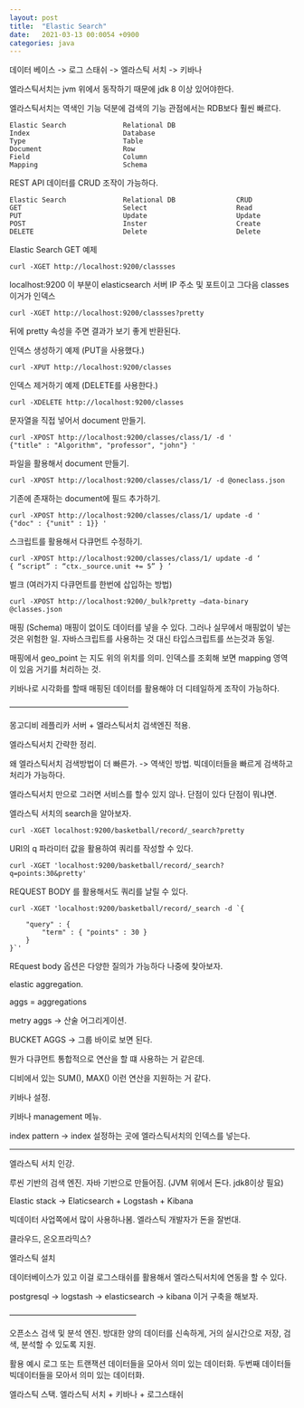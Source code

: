 ```yaml
---
layout: post
title:  "Elastic Search"
date:   2021-03-13 00:0054 +0900
categories: java
---
```



데이터 베이스 -> 로그 스태쉬 -> 엘라스틱 서치 -> 키바나


엘라스틱서치는 jvm 위에서 동작하기 때문에 jdk 8 이상 있어야한다.

엘라스틱서치는 역색인 기능 덕분에 검색의 기능 관점에서는 RDB보다 훨씬 빠르다.

```
Elastic Search              Relational DB
Index                       Database
Type                        Table
Document                    Row
Field                       Column
Mapping                     Schema
```

REST API 데이터를 CRUD 조작이 가능하다.

```
Elastic Search              Relational DB               CRUD
GET                         Select                      Read
PUT                         Update                      Update
POST                        Inster                      Create
DELETE                      Delete                      Delete
```

Elastic Search GET 예제
```
curl -XGET http://localhost:9200/classses
```
localhost:9200 이 부분이 elasticsearch 서버 IP 주소 및 포트이고 그다음 classes 이거가 인덱스

```
curl -XGET http://localhost:9200/classses?pretty
```
뒤에 pretty 속성을 주면 결과가 보기 좋게 반환된다.


인덱스 생성하기 예제 (PUT을 사용했다.)
```
curl -XPUT http://localhost:9200/classes
```

인덱스 제거하기 예제 (DELETE를 사용한다.)
```
curl -XDELETE http://localhost:9200/classes
```

문자열을 직접 넣어서 document 만들기.
```
curl -XPOST http://localhost:9200/classes/class/1/ -d '
{"title" : "Algorithm", "professor", "john"} '
```

파일을 활용해서 document 만들기.
```
curl -XPOST http://localhost:9200/classes/class/1/ -d @oneclass.json
```

기존에 존재하는 document에 필드 추가하기.
```
curl -XPOST http://localhost:9200/classes/class/1/ update -d '
{"doc" : {"unit" : 1}} '
```

스크립트를 활용해서 다큐먼트 수정하기.
```
curl -XPOST http://localhost:9200/classes/class/1/ update -d ‘
{ “script” : “ctx._source.unit += 5” } ’
```

벌크 (여러가지 다큐먼트를 한번에 삽입하는 방법)
```
curl -XPOST http://localhost:9200/_bulk?pretty —data-binary @classes.json
```

매핑 (Schema)
매핑이 없이도 데이터를 넣을 수 있다.
그러나 실무에서 매핑없이 넣는 것은 위험한 일. 자바스크립트를 사용하는 것 대신 타입스크립트를 쓰는것과 동일.

매핑에서 geo_point 는 지도 위의 위치를 의미.
인덱스를 조회해 보면 mapping 영역이 있음 거기를 처리하는 것.

키바나로 시각화를 할때 매핑된 데이터를 활용해야 더 디테일하게 조작이 가능하다.



———————————————

몽고디비 레플리카 서버 + 엘라스틱서치 검색엔진 적용.

엘라스틱서치 간략한 정리.

왜 엘라스틱서치 검색방법이 더 빠른가. -> 역색인 방법.
빅데이터들을 빠르게 검색하고 처리가 가능하다.

엘라스틱서치 만으로 그러면 서비스를 할수 있지 않나.
단점이 있다 단점이 뭐냐면. 

엘라스틱 서치의 search을 알아보자.

```
curl -XGET localhost:9200/basketball/record/_search?pretty
```

URI의 q 파라미터 값을 활용하여 쿼리를 작성할 수 있다.
```
curl -XGET 'localhost:9200/basketball/record/_search?q=points:30&pretty'
```

REQUEST BODY 를 활용해서도 쿼리를 날릴 수 있다.
```
curl -XGET 'localhost:9200/basketball/record/_search -d `{

    "query" : {
        "term" : { "points" : 30 }
    }
}`'
```

REquest body 옵션은 다양한 질의가 가능하다 나중에 찾아보자.

elastic aggregation.

aggs = aggregations

metry aggs -> 산술 어그리게이션.

BUCKET AGGS -> 그룹 바이로 보면 된다.

뭔가 다큐먼트 통합적으로 연산을 할 떄 사용하는 거 같은데.

디비에서 있는 SUM(), MAX() 이런 연산을 지원하는 거 같다.


키바나 설정.

키바나 management 메뉴.

index pattern -> index 설정하는 곳에 엘라스틱서치의 인덱스를 넣는다.

----------------------

엘라스틱 서치 인강.

루씬 기반의 검색 엔진.
자바 기반으로 만들어짐. (JVM 위에서 돈다. jdk8이상 필요)

Elastic stack -> Elaticsearch + Logstash + Kibana

빅데이터 사업쪽에서 많이 사용하나봄.
엘라스틱 개발자가 돈을 잘번대.

클라우드, 온오프라믹스?

엘라스틱 설치

데이터베이스가 있고 이걸 로그스태쉬를 활용해서 엘라스틱서치에 연동을 할 수 있다.

postgresql -> logstash -> elasticsearch -> kibana
이거 구축을 해보자.



————————————————

오픈소스 검색 및 분석 엔진.
방대한 양의 데이터를 신속하게, 거의 실시간으로 저장, 검색, 분석할 수 있도록 지원.

활용 예시
로그 또는 트랜잭션 데이터들을 모아서 의미 있는 데이터화.
두번째 데이터들 빅데이터들을 모아서 의미 있는 데이터화.

엘라스틱 스택.
엘라스틱 서치 + 키바나 + 로그스태쉬

